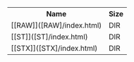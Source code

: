 <table>
<tr><th>Name</th><th>Size</th></tr>
<tr><td>[[RAW]]([RAW]/index.html)</td><td>DIR</td></tr>
<tr><td>[[ST]]([ST]/index.html)</td><td>DIR</td></tr>
<tr><td>[[STX]]([STX]/index.html)</td><td>DIR</td></tr>
</table>
